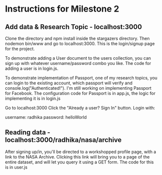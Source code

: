 # Instructions for Milestone 2

## Add data & Research Topic  - localhost:3000

Clone the directory and npm install inside the stargazers directory. Then nodemon bin/www
and go to localhost:3000. This is the login/signup page for the project.


To demonstrate adding a User document to the users collection, you can
sign up with whatever username/password combo you like. The code for adding a user
is in login.js.

To demonstrate implementation of Passport, one of my research topics, you can login to the existing account, which passport will verify and console.log("Authenticated!"). I'm still working on implementing Passport for Facebook. The configuration code for Passport is in
app.js, the logic for implementing it is in login.js

Go to localhost:3000
Click the "Already a user? Sign In" button.
Login with:

username: radhika
password: helloWorld

## Reading data - localhost:3000/radhika/nasa/archive
After signing up/in, you'll be directed to a workshopped profile page, with a link
to the NASA Archive. Clicking this link will bring you to a page of the entire dataset,
and will let you query it using a GET form. The code for this is in user.js
